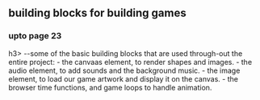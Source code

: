 <h2>
building blocks for building games
</h2>
<h3>upto page 23</h3>h3>
--some of the basic building blocks that are used through-out the entire project:
- the canvaas element, to render shapes and images.
- the audio element, to add sounds and the background music.
- the image element, to load our game artwork and display it on the canvas.
- the browser time functions, and game loops to handle animation.